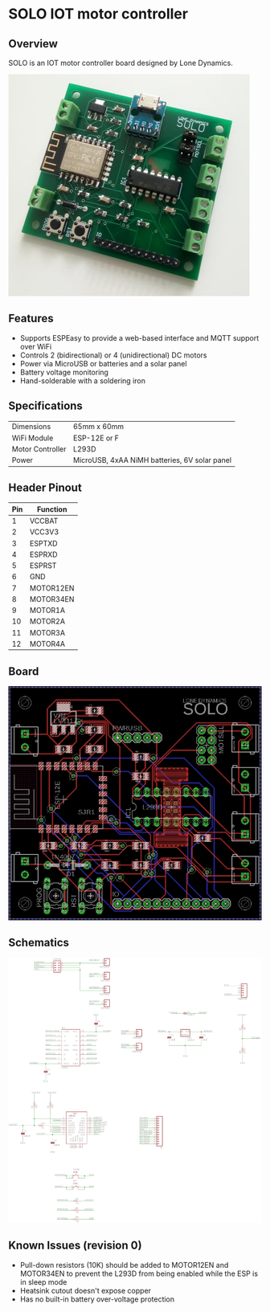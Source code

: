 # SOLO IOT motor controller

## Overview

SOLO is an IOT motor controller board designed by Lone Dynamics.

![Photo](solo-photo.jpg)

## Features

  * Supports ESPEasy to provide a web-based interface and MQTT support over WiFi
  * Controls 2 (bidirectional) or 4 (unidirectional) DC motors
  * Power via MicroUSB or batteries and a solar panel
  * Battery voltage monitoring
  * Hand-solderable with a soldering iron

## Specifications

| | |
| --- | --- |
| Dimensions | 65mm x 60mm |
| WiFi Module | ESP-12E or F |
| Motor Controller | L293D |
| Power | MicroUSB, 4xAA NiMH batteries, 6V solar panel |

## Header Pinout

| Pin | Function |
| --- | --- |
| 1 | VCCBAT |
| 2 | VCC3V3 |
| 3 | ESPTXD |
| 4 | ESPRXD |
| 5 | ESPRST |
| 6 | GND |
| 7 | MOTOR12EN |
| 8 | MOTOR34EN |
| 9 | MOTOR1A |
| 10 | MOTOR2A |
| 11 | MOTOR3A |
| 12 | MOTOR4A |

## Board

![Board](solo-board.png)

## Schematics

![Schematics](solo-schematics.png)

## Known Issues (revision 0)

  * Pull-down resistors (10K) should be added to MOTOR12EN and MOTOR34EN to prevent the L293D from being enabled while the ESP is in sleep mode
  * Heatsink cutout doesn't expose copper
  * Has no built-in battery over-voltage protection 

